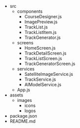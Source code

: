 - src
  - components
    - CourseDesigner.js
    - ImagePreview.js
    - TrackList.js
    - TrackListItem.js
    - TrackGenerator.js
  - screens
    - HomeScreen.js
    - TrackDetailScreen.js
    - TrackListScreen.js
    - TrackGeneratorScreen.js
  - services
    - SatelliteImageService.js
    - TrackService.js
    - AIModelService.js
  - App.js
- assets
  - images
    - icons
    - logos
- package.json
- README.md

